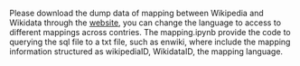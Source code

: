 Please download the dump data of mapping between Wikipedia and Wikidata through the [website](https://dumps.wikimedia.org/enwiki/), you can change the language to access to different mappings across contries.
The mapping.ipynb provide the code to querying the sql file to a txt file, such as enwiki, where include the mapping information structured as wikipediaID, WikidataID, the mapping language.
